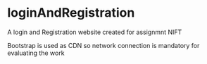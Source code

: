 # loginAndRegistration
A login and Registration website created for assignmnt NIFT

Bootstrap is used as CDN so network connection is mandatory for evaluating the work
